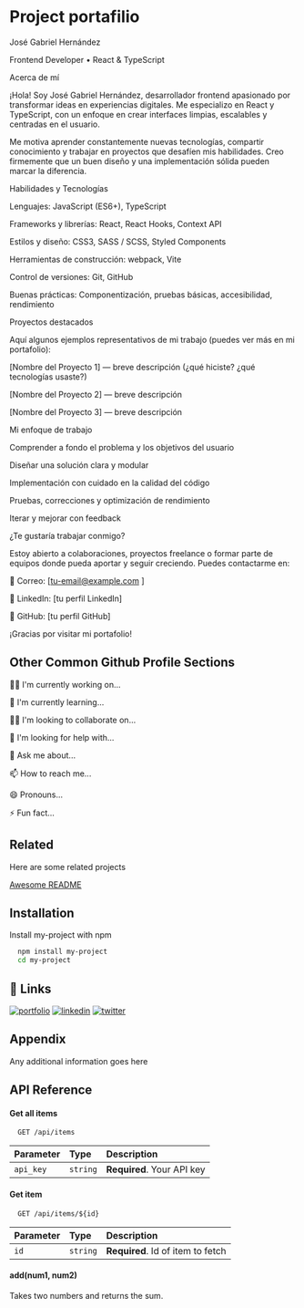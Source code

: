  
# Project portafilio

José Gabriel Hernández

Frontend Developer • React & TypeScript

Acerca de mí

¡Hola! Soy José Gabriel Hernández, desarrollador frontend apasionado por transformar ideas en experiencias digitales. Me especializo en React y TypeScript, con un enfoque en crear interfaces limpias, escalables y centradas en el usuario.

Me motiva aprender constantemente nuevas tecnologías, compartir conocimiento y trabajar en proyectos que desafíen mis habilidades. Creo firmemente que un buen diseño y una implementación sólida pueden marcar la diferencia.

Habilidades y Tecnologías

Lenguajes: JavaScript (ES6+), TypeScript

Frameworks y librerías: React, React Hooks, Context API

Estilos y diseño: CSS3, SASS / SCSS, Styled Components

Herramientas de construcción: webpack, Vite

Control de versiones: Git, GitHub

Buenas prácticas: Componentización, pruebas básicas, accesibilidad, rendimiento

Proyectos destacados

Aquí algunos ejemplos representativos de mi trabajo (puedes ver más en mi portafolio):

[Nombre del Proyecto 1] — breve descripción (¿qué hiciste? ¿qué tecnologías usaste?)

[Nombre del Proyecto 2] — breve descripción

[Nombre del Proyecto 3] — breve descripción

Mi enfoque de trabajo

Comprender a fondo el problema y los objetivos del usuario

Diseñar una solución clara y modular

Implementación con cuidado en la calidad del código

Pruebas, correcciones y optimización de rendimiento

Iterar y mejorar con feedback

¿Te gustaría trabajar conmigo?

Estoy abierto a colaboraciones, proyectos freelance o formar parte de equipos donde pueda aportar y seguir creciendo.
Puedes contactarme en:

📧 Correo: [tu-email@example.com
]

💼 LinkedIn: [tu perfil LinkedIn]

🐙 GitHub: [tu perfil GitHub]

¡Gracias por visitar mi portafolio!
## Other Common Github Profile Sections
👩‍💻 I'm currently working on...

🧠 I'm currently learning...

👯‍♀️ I'm looking to collaborate on...

🤔 I'm looking for help with...

💬 Ask me about...

📫 How to reach me...

😄 Pronouns...

⚡️ Fun fact...


## Related

Here are some related projects

[Awesome README](https://github.com/matiassingers/awesome-readme)


## Installation

Install my-project with npm

```bash
  npm install my-project
  cd my-project
```
    
## 🔗 Links
[![portfolio](https://img.shields.io/badge/my_portfolio-000?style=for-the-badge&logo=ko-fi&logoColor=white)](https://katherineoelsner.com/)
[![linkedin](https://img.shields.io/badge/linkedin-0A66C2?style=for-the-badge&logo=linkedin&logoColor=white)](https://www.linkedin.com/)
[![twitter](https://img.shields.io/badge/twitter-1DA1F2?style=for-the-badge&logo=twitter&logoColor=white)](https://twitter.com/)


## Appendix

Any additional information goes here


## API Reference

#### Get all items

```http
  GET /api/items
```

| Parameter | Type     | Description                |
| :-------- | :------- | :------------------------- |
| `api_key` | `string` | **Required**. Your API key |

#### Get item

```http
  GET /api/items/${id}
```

| Parameter | Type     | Description                       |
| :-------- | :------- | :-------------------------------- |
| `id`      | `string` | **Required**. Id of item to fetch |

#### add(num1, num2)

Takes two numbers and returns the sum.
